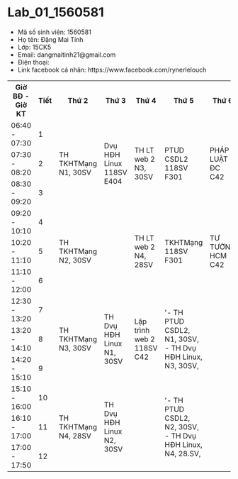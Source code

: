 # Lab_01_1560581
<ul>
<li>Mã số sinh viên: 1560581</li>
<li>Họ tên: Đặng Mai Tính</li>
<li>Lớp: 15CK5</li>
<li>Email: dangmaitinh21@gmail.com</li>
<li>Điện thoại: </li>
<li>Link facebook cá nhân: https://www.facebook.com/rynerlelouch</li>
</ul>
<table>
  <tr>
    <th>Giờ BĐ - Giờ KT</th>
    <th>Tiết</th>
    <th>Thứ 2</th>
    <th>Thứ 3</th>
    <th>Thứ 4</th>
    <th>Thứ 5</th>
    <th>Thứ 6</th>
    <th>Thứ 7</th>
  </tr>
  <tr>
    <td>06:40 - 07:30</td>
    <td>1</td>
    <td rowspan="3">TH TKHTMạng<br>N1, 30SV</td>
    <td rowspan="3">Dvụ HĐH Linux<br>118SV<br>E404</td>
    <td rowspan="3">TH LT web 2 <br>N3, 30SV</td>
    <td rowspan="3">PTƯD CSDL2<br>118SV<br>F301</td>
    <td rowspan="3">PHÁP LUẬT ĐC<br>C42</td>
    <td rowspan="3"></td>
  </tr>
  <tr>
    <td>07:30  - 08:20</td>
    <td>2</td>
  </tr>
  <tr>
    <td>08:30 - 09:20</td>
    <td>3</td>
  </tr>
  <tr>
    <td>09:20 - 10:10</td>
    <td>4</td>
    <td rowspan="3">TH TKHTMạng<br>N2, 30SV</td>
    <td rowspan="3"></td>
    <td rowspan="3">TH LT web 2<br>N4, 28SV
    <td rowspan="3">TKHTMạng<br>118SV<br>F301</td>
    <td rowspan="3">TƯ TƯỞNG HCM<br>C42</td>
    <td rowspan="3"></td>
</td>
  </tr>
  <tr>
    <td>10:20 - 11:10</td>
    <td>5</td>
  </tr>
  <tr>
    <td>11:10 - 12:00</td>
    <td>6</td>
  </tr>
  <tr>
    <td>12:30 - 13:20</td>
    <td>7</td>
    <td rowspan="3">TH TKHTMạng<br>N3, 30SV</td>
    <td rowspan="3">TH Dvụ HĐH Linux<br>N1, 30SV</td>
    <td rowspan="3">Lập trình web 2<br>118SV<br>C42</td>
    <td rowspan="3">'- TH PTƯD CSDL2, N1, 30SV,<br>- TH Dvụ HĐH Linux, N3, 30SV,</td>
    <td rowspan="3"></td>
    <td rowspan="3">'- TH PTƯD CSDL2, N3, 30SV,<br>- TH LT web 2, N1, 30SV,</td>
  </tr>
  <tr>
    <td>13:20 - 14:10</td>
    <td>8</td>
  </tr>
  <tr>
    <td>14:20 - 15:10</td>
    <td>9</td>
  </tr>
  <tr>
    <td>15:10 - 16:00</td>
    <td>10</td>
    <td rowspan="3">TH TKHTMạng<br>N4, 28SV</td>
    <td rowspan="3">TH Dvụ HĐH Linux<br>N2, 30SV
    <td rowspan="3"></td>
    <td rowspan="3">'- TH PTƯD CSDL2, N2, 30SV,<br>- TH Dvụ HĐH Linux, N4, 28.SV,</td>
    <td rowspan="3"></td>
    <td rowspan="3">'- TH PTƯD CSDL2, N4, 28SV,<br>- TH LT web 2, N2, 30SV,</td>
</td>
  </tr>
  <tr>
    <td>16:10 - 17:00</td>
    <td>11</td>
  </tr>
  <tr>
    <td>17:00 - 17:50</td>
    <td>12</td>
  </tr>
</table>
